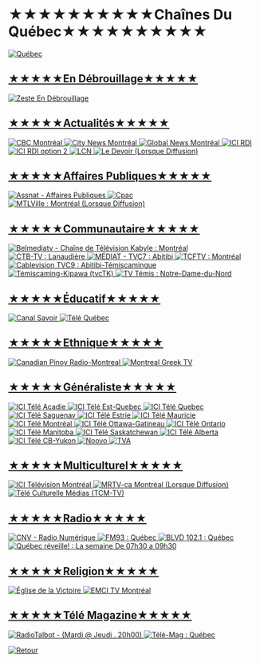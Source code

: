 #                                       ★★★★★★★★★★Chaînes Du Québec★★★★★★★★★★


<a href="https://fr.wikipedia.org/wiki/Qu%C3%A9bec"><img src="https://i.imgur.com/GmpAzAe.png" title="Québec">

## ★★★★★En Débrouillage★★★★★
<a href="https://www.qub.ca/tvaplus/zeste/en-direct"><img src="https://i.imgur.com/JwCtBze.png" title="Zeste En Débrouillage">

## ★★★★★Actualités★★★★★
<a href="https://rplayer.surge.sh/?url=https://cbcrclinear-tor.akamaized.net/hls/live/2042761/CBCRCLINEAR_TOR_7/master5.m3u8"><img src="https://i.imgur.com/43dfVtF.png" title="CBC Montréal">
<a href="https://rplayer.surge.sh/?url=https://citynewsregional.akamaized.net/hls/live/553720/CityNews-Montreal/master.m3u8"><img src="https://i.imgur.com/sMSCxTz.png" title="City News Montréal">
<a href="https://globalnews.ca/live/montreal/"><img src="https://i.imgur.com/ZXPLBwl.png" title="Global News Montréal">
<a href="https://rplayer.surge.sh/?url=https://rcavlive.akamaized.net/hls/live/704026/canrdi/master.m3u8"><img src="https://i.imgur.com/4UPQNDv.png" title="ICI RDI">
<a href="https://rplayer.surge.sh/?url=https://rcavlive.akamaized.net/hls/live/704025/xcanrdi/master.m3u8"><img src="https://i.imgur.com/4UPQNDv.png" title="ICI RDI option 2"> 
<a href="https://rplayer.surge.sh/?url=https://tvalive.akamaized.net/hls/live/2014213/tvan01/tvan01.m3u8"><img src="https://i.imgur.com/hRln6Kw.png" title="LCN">
<a href="https://www.youtube.com/channel/UCVSWLtm3ijS-rTwa__Ww2Rg/live"><img src="https://i.imgur.com/4P48wOr.jpg" title="Le Devoir (Lorsque Diffusion)">


## ★★★★★Affaires Publiques★★★★★
<a href="https://rplayer.surge.sh/?url=https://diffusionm.assnat.qc.ca/diffusion/canal17/playlist.m3u8"><img src="https://i.imgur.com/CwLgEfW.png" title="Assnat - Affaires Publiques">
<a href="https://www.cpac.ca/"><img src="https://i.imgur.com/REld05a.png" title="Cpac">
<a href="https://www.youtube.com/channel/UCCm3eAbiTKAowAPMpSdd1Xg/live"><img src="https://i.imgur.com/jORz0hY.png" title="MTLVille : Montréal (Lorsque Diffusion)">


## ★★★★★Communautaire★★★★★
<a href="https://www.youtube.com/user/bellahdjel/live"><img src="https://i.imgur.com/duDrgvb.png" title="Belmediatv - Chaîne de Télévision Kabyle : Montréal">
<a href="https://rplayer.surge.sh/?url=https://fl001.elpcinc.com/CTB-TV/index.m3u8"><img src="https://i.imgur.com/hKfoCaC.png" title="CTB-TV : Lanaudière">
<a href="https://www.youtube.com/channel/UCj7mjJ8KYA7tLly9RUAb6XA/live"><img src="https://i.imgur.com/uVA7Wic.png" title="MÉDIAT - TVC7 : Abitibi">
<a href="https://rplayer.surge.sh/?url=http://66.11.33.44:8081/live/TCF/playlist.m3u8"><img src="https://i.imgur.com/ZssF9k0.png" title="TCFTV : Montréal">
<a href="https://www.youtube.com/channel/UC0JP0ek-HhcqisiEpsZiQZA/live"><img src="https://i.imgur.com/UAyZSSb.png" title="Cablevision TVC9 : Abitibi-Témiscamingue">
<a href="https://rplayer.surge.sh/?url=https://www.twitch.tv/tvctklive"><img src="https://i.imgur.com/ghf0FAa.png" title="Témiscaming-Kipawa (tvcTK)">
<a href="https://www.youtube.com/channel/UCdppqXtvbns2vdI-eWlbQpw/live"><img src="https://i.imgur.com/HNb0yui.png" title="TV Témis : Notre-Dame-du-Nord">


## ★★★★★Éducatif★★★★★
<a href="https://rplayer.surge.sh/?url=https://hls.savoir.media/live/stream.m3u8"><img src="https://i.imgur.com/ybYDwaD.png" title="Canal Savoir">
<a href="https://rplayer.surge.sh/?url=https://bcovlive-a.akamaihd.net/575d86160eb143458d51f7ab187a4e68/us-east-1/6101674910001/playlist.m3u8"><img src="https://i.imgur.com/aUVOxIE.png" title="Télé Québec">


## ★★★★★Ethnique★★★★★
<a href="https://www.youtube.com/channel/UCAEDRKAof_vZLRLVoyIJpgw/live"><img src="https://i.imgur.com/PXI6yHX.png" title="Canadian Pinoy Radio-Montreal">
<a href="https://rplayer.surge.sh/?url=http://live.greektv.ca/hls1/greektv.m3u8"><img src="https://i.imgur.com/yXATGcj.png" title="Montreal Greek TV">


## ★★★★★Généraliste★★★★★
<a href="https://rplayer.surge.sh/?url=https://rcavlive.akamaized.net/hls/live/704014/cancbaft/master_3000.m3u8"><img src="https://i.imgur.com/vaSCarL.png" title="ICI Télé Acadie">
<a href="https://rplayer.surge.sh/?url=https://rcavlive.akamaized.net/hls/live/704024/cancjbr/master_3000.m3u8"><img src="https://i.imgur.com/vaSCarL.png" title="ICI Télé Est-Quebec">
<a href="https://rplayer.surge.sh/?url=https://rcavlive.akamaized.net/hls/live/664045/cancbvt/master_3000.m3u8"><img src="https://i.imgur.com/vaSCarL.png" title="ICI Télé Quebec">
<a href="https://rplayer.surge.sh/?url=https://rcavlive.akamaized.net/hls/live/704023/cancktv/master_3000.m3u8"><img src="https://i.imgur.com/vaSCarL.png" title="ICI Télé Saguenay">
<a href="https://rplayer.surge.sh/?url=https://rcavlive.akamaized.net/hls/live/704016/cancksh/master_3000.m3u8"><img src="https://i.imgur.com/vaSCarL.png" title="ICI Télé Estrie">
<a href="https://rplayer.surge.sh/?url=https://rcavlive.akamaized.net/hls/live/704021/cancktm/master_3000.m3u8"><img src="https://i.imgur.com/vaSCarL.png" title="ICI Télé Mauricie">
<a href="https://rplayer.surge.sh/?url=https://rcavlive-dai.akamaized.net/hls/live/696614/cancbftprem/master_5000.m3u8"><img src="https://i.imgur.com/vaSCarL.png" title="ICI Télé Montréal">
<a href="https://rplayer.surge.sh/?url=https://rcavlive.akamaized.net/hls/live/664046/cancboft/master_3000.m3u8"><img src="https://i.imgur.com/vaSCarL.png" title="ICI Télé Ottawa-Gatineau">
<a href="https://rplayer.surge.sh/?url=https://rcavlive.akamaized.net/hls/live/704022/cancblft/master_3000.m3u8"><img src="https://i.imgur.com/vaSCarL.png" title="ICI Télé Ontario">
<a href="https://rplayer.surge.sh/?url=https://rcavlive.akamaized.net/hls/live/704018/cancbwft/master_3000.m3u8"><img src="https://i.imgur.com/vaSCarL.png" title="ICI Télé Manitoba">
<a href="https://rplayer.surge.sh/?url=https://rcavlive.akamaized.net/hls/live/704019/cancbkft/master_3000.m3u8"><img src="https://i.imgur.com/vaSCarL.png" title="ICI Télé Saskatchewan">
<a href="https://rplayer.surge.sh/?url=https://rcavlive.akamaized.net/hls/live/704020/cancbxft/master_3000.m3u8"><img src="https://i.imgur.com/vaSCarL.png" title="ICI Télé Alberta">
<a href="https://rplayer.surge.sh/?url=https://rcavlive.akamaized.net/hls/live/704017/cancbuft/master_3000.m3u8"><img src="https://i.imgur.com/vaSCarL.png" title="ICI Télé CB-Yukon">
<a href="https://rplayer.surge.sh/?url=https://pe-fa-lp03a.9c9media.com/live/NOOVO/p/hls/00000201/716cf4c845225692/manifest.m3u8"><img src="https://i.imgur.com/vCqF1Kb.png" title="Noovo">
<a href="https://rplayer.surge.sh/?url=https://tvalive-nondai.akamaized.net/Content/HLS/Live/channel(a7315e07-037c-12a8-bdc8-da7bd513da9d)/index.m3u8"><img src="https://i.imgur.com/jI8ockr.png" title="TVA">


## ★★★★★Multiculturel★★★★★
<a href="https://rplayer.surge.sh/?url=https://amdici.akamaized.net/hls/live/873426/ICI-Live-Stream/master.m3u8"><img src="https://i.imgur.com/Cl0wRCj.png" title="ICI Télévision Montréal">
<a href="https://www.youtube.com/channel/UCupiuMa4oN_pQC2xT5HMfIg/live"><img src="https://i.imgur.com/NHKgIF5.png" title="MRTV-ca Montréal (Lorsque Diffusion)">
<a href="http://teleculturelle.com/"><img src="https://i.imgur.com/7xKmczW.png" title="Télé Culturelle Médias (TCM-TV)">


## ★★★★★Radio★★★★★
<a href="https://rplayer.surge.sh/?url=https://media1.radioservers.biz:1936/cnv/cnv/playlist.m3u8"><img src="https://i.imgur.com/kHsF7Vg.png" title="CNV - Radio Numérique">
<a href="https://rplayer.surge.sh/?url=https://www.twitch.tv/fm93quebec"><img src="https://i.imgur.com/JmcHAnC.png" title="FM93 : Québec">
<a href="https://rplayer.surge.sh/?url=https://www.twitch.tv/blvd_fm"><img src="https://i.imgur.com/BoLh5rk.png" title="BLVD 102.1 : Québec">
<a href="https://rplayer.surge.sh/?url=https://www.twitch.tv/quebecreveille"><img src="https://i.imgur.com/4USn2ho.png" title="Québec réveille! : La semaine De 07h30 a 09h30 ">


## ★★★★★Religion★★★★★
<a href="https://www.youtube.com/channel/UCY3_KU8qXQeNnPQ_YHI00mw/live"><img src="https://i.imgur.com/DuYDVxC.png" title="Église de la Victoire">
<a href="https://rplayer.surge.sh/?url=https://www.dailymotion.com/video/x8azdl4"><img src="https://i.imgur.com/iZ2z4gV.png" title="EMCI TV Montréal">


## ★★★★★Télé Magazine★★★★★
<a href="https://rplayer.surge.sh/?url=https://www.twitch.tv/radiotalbot"><img src="https://i.imgur.com/GDTp6FD.png" title="RadioTalbot - (Mardi @ Jeudi . 20h00)">
<a href="https://www.youtube.com/channel/UCNKXYT-Nng5LBMUQrZJ9zWA/live"><img src="https://i.imgur.com/NtXDIY3.png" title="Télé-Mag : Québec">


<a href="https://github.com/Sphinxroot/Tele-Franco-Direct-/blob/main/README.md"><img src="https://i.imgur.com/sVksJ9S.png" title="Retour">
